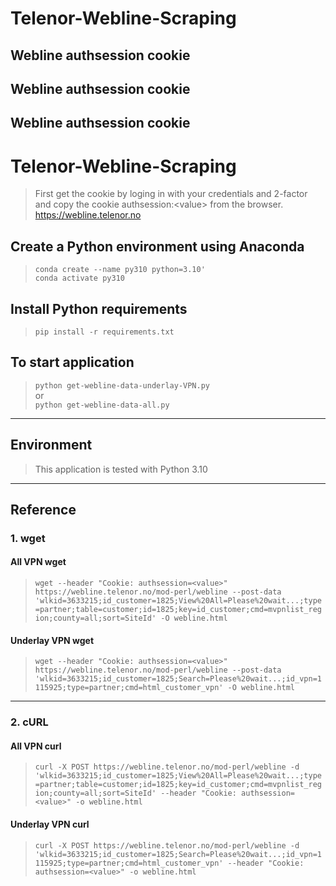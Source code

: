 # Telenor-Webline-Scraping

## Webline authsession cookie
## Webline authsession cookie
## Webline authsession cookie
# Telenor-Webline-Scraping

>First get the cookie by loging in with your credentials and 2-factor and copy the cookie authsession:\<value> from the browser. <https://webline.telenor.no>

## Create a Python environment using Anaconda

>`conda create --name py310 python=3.10'`\
`conda activate py310`

## Install Python requirements

>`pip install -r requirements.txt`

## To start application

>`python get-webline-data-underlay-VPN.py`\
or\
`python get-webline-data-all.py`

---

## Environment

> This application is tested with Python 3.10

---

## Reference

### 1. wget

#### All VPN wget

>``wget --header "Cookie: authsession=<value>" https://webline.telenor.no/mod-perl/webline --post-data 'wlkid=3633215;id_customer=1825;View%20All=Please%20wait...;type=partner;table=customer;id=1825;key=id_customer;cmd=mvpnlist_region;county=all;sort=SiteId' -O webline.html``

#### Underlay VPN wget

>``wget --header "Cookie: authsession=<value>" https://webline.telenor.no/mod-perl/webline --post-data 'wlkid=3633215;id_customer=1825;Search=Please%20wait...;id_vpn=1115925;type=partner;cmd=html_customer_vpn' -O webline.html``
---

### 2. cURL

#### All VPN curl

>``curl -X POST https://webline.telenor.no/mod-perl/webline -d 'wlkid=3633215;id_customer=1825;View%20All=Please%20wait...;type=partner;table=customer;id=1825;key=id_customer;cmd=mvpnlist_region;county=all;sort=SiteId' --header "Cookie: authsession=<value>" -o webline.html``

#### Underlay VPN curl

>``curl -X POST https://webline.telenor.no/mod-perl/webline -d 'wlkid=3633215;id_customer=1825;Search=Please%20wait...;id_vpn=1115925;type=partner;cmd=html_customer_vpn' --header "Cookie: authsession=<value>" -o webline.html``
